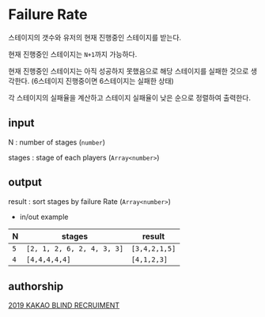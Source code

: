 # Failure Rate
스테이지의 갯수와 유저의 현재 진행중인 스테이지를 받는다.

현재 진행중인 스테이지는 `N+1`까지 가능하다.

현재 진행중인 스테이지는 아직 성공하지 못했음으로 해당 스테이지를 실패한 것으로 생각한다. (6스테이지 진행중이면 6스테이지는 실패한 상태)

각 스테이지의 실패율을 계산하고 스테이지 실패율이 낮은 순으로 정렬하여 출력한다.

## input 

N : number of stages (`number`)

stages : stage of each players (`Array<number>`)

## output

result : sort stages by failure Rate (`Array<number>`)

- in/out example

|N|	stages	                   | result    |
|-|----------------------------|-----------|
|`5`|	`[2, 1, 2, 6, 2, 4, 3, 3]`   |`[3,4,2,1,5]`|
|`4`|	`[4,4,4,4,4]`                |`[4,1,2,3]`  |

## authorship
[2019 KAKAO BLIND RECRUIMENT](https://programmers.co.kr/learn/courses/30/lessons/42889)
